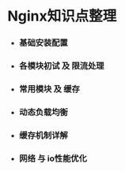 # Nginx知识点整理
- ### 基础安装配置
- ### 各模块初试 及 限流处理
- ### 常用模块 及 缓存
- ### 动态负载均衡
- ### 缓存机制详解
- ### 网络 与 io性能优化
